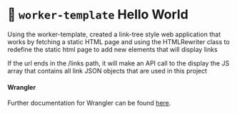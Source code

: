 # 👷 `worker-template` Hello World

Using the worker-template, created a link-tree style web application that works by fetching a static HTML page
and using the HTMLRewriter class to redefine the static html page to add new elements that will display links

If the url ends in the /links path, it will make an API call to the display the JS array that contains
all link JSON objects that are used in this project

#### Wrangler

Further documentation for Wrangler can be found [here](https://developers.cloudflare.com/workers/tooling/wrangler).
